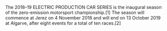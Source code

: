 The 2018–19 ELECTRIC PRODUCTION CAR SERIES is the inaugural season of the zero-emission motorsport championship.[1] The season will commence at Jerez on 4 November 2018 and will end on 13 October 2019 at Algarve, after eight events for a total of ten races.[2]
